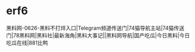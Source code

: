 # erf6
黑料网-0626-黑料不打烊入口|Telegram频道传送门|74猫导航主站|74猫传送门|78黑料网|黑料社|最新海角|黑料大事记||黑料网导航|国产吃瓜|今日黑料|今日吃瓜在线|881比鸭
